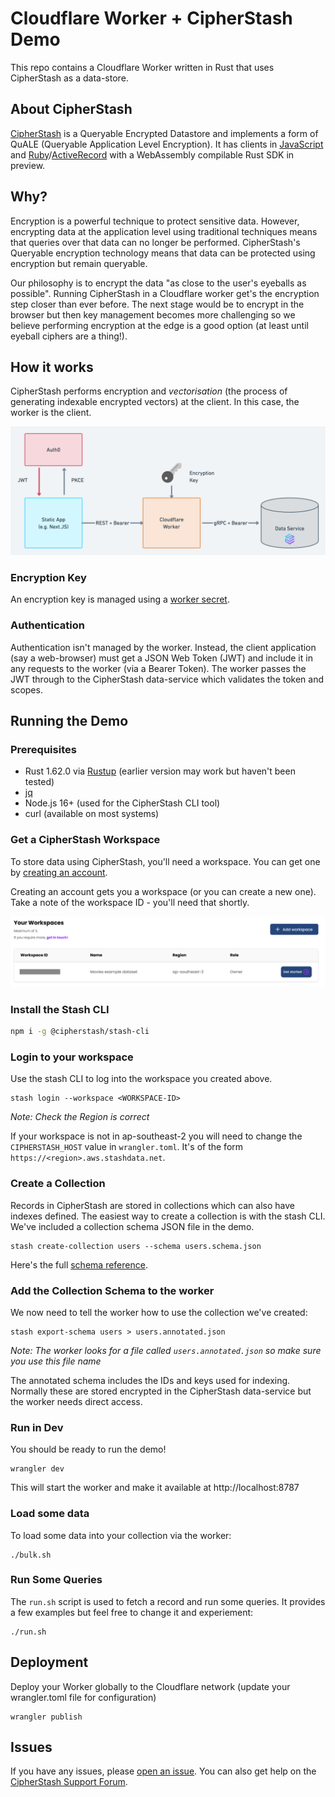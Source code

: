 # Cloudflare Worker + CipherStash Demo

This repo contains a Cloudflare Worker written in Rust that uses CipherStash as a data-store.

## About CipherStash

[CipherStash](https://cipherstash.com) is a Queryable Encrypted Datastore and implements a form of QuALE (Queryable Application Level Encryption).
It has clients in [JavaScript](https://github.com/cipherstash/cipherstash.js) and
[Ruby](https://github.com/cipherstash/ruby-client)/[ActiveRecord](https://github.com/cipherstash/activestash) with
a WebAssembly compilable Rust SDK in preview.

## Why?

Encryption is a powerful technique to protect sensitive data.
However, encrypting data at the application level using traditional techniques means that queries over that
data can no longer be performed.
CipherStash's Queryable encryption technology means that data can be protected using encryption but remain queryable.

Our philosophy is to encrypt the data "as close to the user's eyeballs as possible".
Running CipherStash in a Cloudflare worker get's the encryption step closer than ever before.
The next stage would be to encrypt in the browser but then key management becomes more challenging
so we believe performing encryption at the edge is a good option (at least until eyeball ciphers are a thing!).

## How it works

CipherStash performs encryption and _vectorisation_ (the process of generating indexable encrypted vectors)
at the client.
In this case, the worker is the client.

![Architecture of the worker](/assets/arch.png)

### Encryption Key

An encryption key is managed using a [worker
secret](https://developers.cloudflare.com/workers/wrangler/commands/#secret).

### Authentication

Authentication isn't managed by the worker.
Instead, the client application (say a web-browser) must get a JSON Web Token (JWT)
and include it in any requests to the worker (via a Bearer Token).
The worker passes the JWT through to the CipherStash data-service which validates the token and scopes.

## Running the Demo

### Prerequisites

* Rust 1.62.0 via [Rustup](https://rustup.rs/) (earlier version may work but haven't been tested)
* [jq](https://stedolan.github.io/jq/)
* Node.js 16+ (used for the CipherStash CLI tool)
* curl (available on most systems)

### Get a CipherStash Workspace

To store data using CipherStash, you'll need a workspace.
You can get one by [creating an account](https://cipherstash.com/signup/start?type=activestash).

Creating an account gets you a workspace (or you can create a new one).
Take a note of the workspace ID - you'll need that shortly.

![Workspace Screenshot](/assets/workspace.png)

### Install the Stash CLI

```sh
npm i -g @cipherstash/stash-cli
```

### Login to your workspace

Use the stash CLI to log into the workspace you created above.

```
stash login --workspace <WORKSPACE-ID>
```
*Note: Check the Region is correct*

If your workspace is not in ap-southeast-2 you will need to change the `CIPHERSTASH_HOST` value in `wrangler.toml`.
It's of the form `https://<region>.aws.stashdata.net`.

### Create a Collection

Records in CipherStash are stored in collections which can also have indexes defined.
The easiest way to create a collection is with the stash CLI.
We've included a collection schema JSON file in the demo.

```
stash create-collection users --schema users.schema.json
```

Here's the full [schema reference](https://docs.cipherstash.com/reference/schema-definition.html).

### Add the Collection Schema to the worker

We now need to tell the worker how to use the collection we've created:

```
stash export-schema users > users.annotated.json
```

*Note: The worker looks for a file called `users.annotated.json` so make sure you use this file name*

The annotated schema includes the IDs and keys used for indexing.
Normally these are stored encrypted in the CipherStash data-service but the worker
needs direct access.

### Run in Dev

You should be ready to run the demo!

```
wrangler dev
```

This will start the worker and make it available at http://localhost:8787

### Load some data

To load some data into your collection via the worker:

```
./bulk.sh
```

### Run Some Queries

The `run.sh` script is used to fetch a record and run some queries.
It provides a few examples but feel free to change it and experiement:

```
./run.sh
```

## Deployment

Deploy your Worker globally to the Cloudflare network (update your wrangler.toml file for configuration)

```
wrangler publish
```

## Issues

If you have any issues, please [open an issue](https://github.com/cipherstash/cloudflare-worker-example/issues/new).
You can also get help on the [CipherStash Support Forum](https://discuss.cipherstash.com/).


